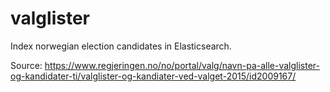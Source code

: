 # valglister

Index norwegian election candidates in Elasticsearch.

Source: https://www.regjeringen.no/no/portal/valg/navn-pa-alle-valglister-og-kandidater-ti/valglister-og-kandiater-ved-valget-2015/id2009167/

